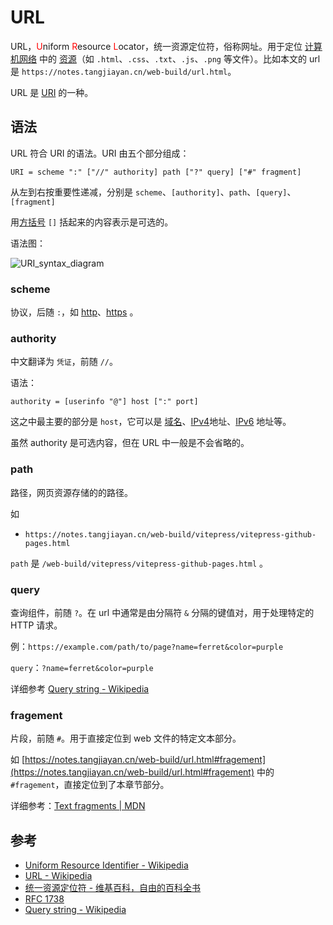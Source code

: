 # URL

URL，<span style="color:red">U</span>niform <span style="color:red">R</span>esource <span style="color:red">L</span>ocator，统一资源定位符，俗称网址。用于定位 [计算机网络](https://en.wikipedia.org/wiki/Computer_network) 中的 [资源](https://en.wikipedia.org/wiki/Web_resource)（如 `.html`、`.css`、`.txt`、`.js`、`.png` 等文件）。比如本文的 url 是 `https://notes.tangjiayan.cn/web-build/url.html`。

URL 是 [URI](https://en.wikipedia.org/wiki/Uniform_Resource_Identifier) 的一种。

## 语法

URL 符合 URI 的语法。URI 由五个部分组成：

```
URI = scheme ":" ["//" authority] path ["?" query] ["#" fragment]
```

从左到右按重要性递减，分别是 `scheme`、`[authority]`、`path`、`[query]`、`[fragment]`

用[方括号](https://en.wikipedia.org/wiki/Bracket#Square_brackets) `[]` 括起来的内容表示是可选的。

语法图：

![URI_syntax_diagram](https://upload.wikimedia.org/wikipedia/commons/d/d6/URI_syntax_diagram.svg)

### scheme

协议，后随 `:`，如 [http](https://en.wikipedia.org/wiki/Hypertext_Transfer_Protocol)、[https](https://en.wikipedia.org/wiki/HTTP_Secure) 。

### authority

中文翻译为 `凭证`，前随 `//`。

语法：

```
authority = [userinfo "@"] host [":" port]
```

这之中最主要的部分是 `host`，它可以是 [域名](https://en.wikipedia.org/wiki/Domain_name)、[IPv4](https://en.wikipedia.org/wiki/IPv4)地址、[IPv6](https://en.wikipedia.org/wiki/IPv6) 地址等。

虽然 authority 是可选内容，但在 URL 中一般是不会省略的。

### path

路径，网页资源存储的的路径。

如

- `https://notes.tangjiayan.cn/web-build/vitepress/vitepress-github-pages.html`

`path` 是 `/web-build/vitepress/vitepress-github-pages.html` 。

### query

查询组件，前随 `?`。在 url 中通常是由分隔符 `&` 分隔的键值对，用于处理特定的 HTTP 请求。

例：`https://example.com/path/to/page?name=ferret&color=purple`

`query`：`?name=ferret&color=purple`

详细参考 [Query string - Wikipedia](https://en.wikipedia.org/wiki/Query_string)

### fragement

片段，前随 `#`。用于直接定位到 web 文件的特定文本部分。

如 [https://notes.tangjiayan.cn/web-build/url.html#fragement](https://notes.tangjiayan.cn/web-build/url.html#fragement) 中的 `#fragement`，直接定位到了本章节部分。

详细参考：[Text fragments | MDN](https://developer.mozilla.org/en-US/docs/Web/Text_fragments)

## 参考

- [Uniform Resource Identifier - Wikipedia](https://en.wikipedia.org/wiki/Uniform_Resource_Identifier)
- [URL - Wikipedia](https://en.wikipedia.org/wiki/URL)
- [统一资源定位符 - 维基百科，自由的百科全书](https://zh.wikipedia.org/wiki/%E7%BB%9F%E4%B8%80%E8%B5%84%E6%BA%90%E5%AE%9A%E4%BD%8D%E7%AC%A6)
- [RFC 1738](https://datatracker.ietf.org/doc/html/rfc1738)
- [Query string - Wikipedia](https://en.wikipedia.org/wiki/Query_string)
